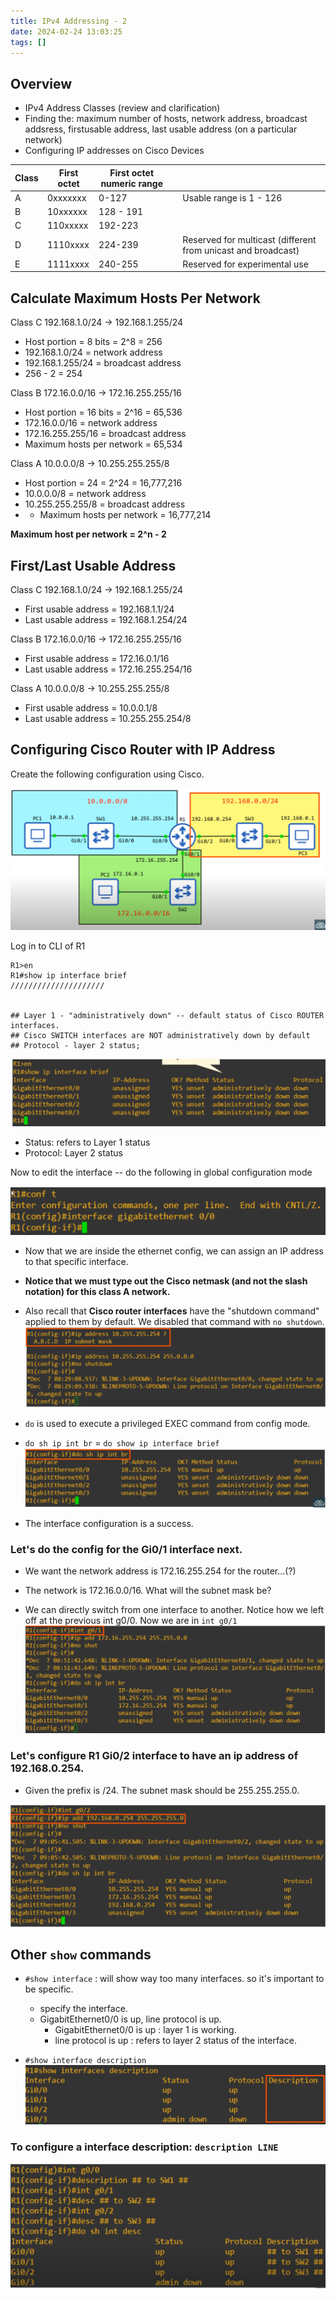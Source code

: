 ```yaml
---
title: IPv4 Addressing - 2
date: 2024-02-24 13:03:25
tags: []
---
```

## Overview
- IPv4 Address Classes (review and clarification)
- Finding the: maximum number of hosts, network address, broadcast addsress, firstusable address, last usable address (on a particular network)
- Configuring IP addresses on Cisco Devices

| Class | First octet | First octet numeric range |     |                                                               |
| ----- | ----------- | ------------------------- | --- | ------------------------------------------------------------- |
| A     | 0xxxxxxx    | 0-127                     |     | Usable range is 1 - 126                                       |
| B     | 10xxxxxx    | 128 - 191                 |     |                                                               |
| C     | 110xxxxx    | 192-223                   |     |                                                               |
| D     | 1110xxxx    | 224-239                   |     | Reserved for multicast (different from unicast and broadcast) |
| E     | 1111xxxx    | 240-255                   |     | Reserved for experimental use                                 |

## Calculate Maximum Hosts Per Network

Class C
192.168.1.0/24 -> 192.168.1.255/24
- Host portion = 8 bits = 2^8 = 256
- 192.168.1.0/24 = network address
- 192.168.1.255/24 = broadcast address
- 256 - 2 = 254

Class B
172.16.0.0/16 -> 172.16.255.255/16
- Host portion = 16 bits = 2^16 = 65,536
- 172.16.0.0/16 = network address
- 172.16.255.255/16 = broadcast address
- Maximum hosts per network = 65,534

Class A
10.0.0.0/8 -> 10.255.255.255/8
- Host portion = 24 = 2^24 = 16,777,216
- 10.0.0.0/8 = network address
- 10.255.255.255/8 = broadcast address
- - Maximum hosts per network = 16,777,214

**Maximum host per network = 2^n - 2** 

## First/Last Usable Address
Class C
192.168.1.0/24 -> 192.168.1.255/24
- First usable address = 192.168.1.1/24
- Last usable address = 192.168.1.254/24

Class B
172.16.0.0/16 -> 172.16.255.255/16
- First usable address = 172.16.0.1/16
- Last usable address = 172.16.255.254/16

Class A
10.0.0.0/8 -> 10.255.255.255/8
- First usable address = 10.0.0.1/8
- Last usable address = 10.255.255.254/8

## Configuring Cisco Router with IP Address

Create the following configuration using Cisco.

![](../../images/Pasted%20image%2020240224141301.png)

Log in to CLI of R1

```
R1>en
R1#show ip interface brief 
/////////////////////


## Layer 1 - "administratively down" -- default status of Cisco ROUTER interfaces. 
## Cisco SWITCH interfaces are NOT administratively down by default
## Protocol - layer 2 status;
```
![](../../images/Pasted%20image%2020240224143014.png)
- Status: refers to Layer 1 status
- Protocol: Layer 2 status

Now to edit the interface -- do the following in global configuration mode

![](../../images/Pasted%20image%2020240224143146.png)

- Now that we are inside the ethernet config, we can assign an IP address to that specific interface. 
- **Notice that we must type out the Cisco netmask (and not the slash notation) for this class A network.**
- Also recall that **Cisco router interfaces** have the "shutdown command" applied to them by default. We disabled that command with `no shutdown`. 
![](../../images/Pasted%20image%2020240224195635.png)

- `do` is used to execute a privileged EXEC command from config mode. 
- `do sh ip int br` = `do show ip interface brief`
![](../../images/Pasted%20image%2020240224195952.png)
- The interface configuration is a success. 

### Let's do the config for the Gi0/1 interface next.
- We want the network address is 172.16.255.254 for the router...(?)
- The network is 172.16.0.0/16. What will the subnet mask be?

- We can directly switch from one interface to another. Notice how we left off at the previous int g0/0. Now we are in `int g0/1`
![](../../images/Pasted%20image%2020240224200333.png)

### Let's configure R1 Gi0/2 interface to have an ip address of 192.168.0.254. 
- Given the prefix is /24. The subnet mask should be 255.255.255.0.

![](../../images/Pasted%20image%2020240224200620.png)



## Other `show` commands

- `#show interface` : will show way too many interfaces. so it's important to be specific.
	- specify the interface. 
	- GigabitEthernet0/0 is up, line protocol is up.
		-  GigabitEthernet0/0 is up : layer 1 is working.
		- line protocol is up : refers to layer 2 status of the interface.


- `#show interface description`
![](../../images/Pasted%20image%2020240224202103.png)

### To configure a interface description: `description LINE`
![](../../images/Pasted%20image%2020240224202212.png)


